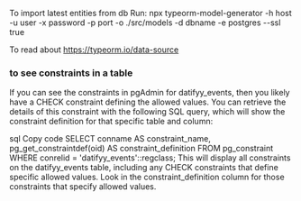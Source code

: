 To import latest entities from db
Run: npx typeorm-model-generator  -h host -u user -x password -p port  -o ./src/models  -d dbname  -e postgres --ssl true

To read about https://typeorm.io/data-source

### to see constraints in a table
If you can see the constraints in pgAdmin for datifyy_events, then you likely have a CHECK constraint defining the allowed values. You can retrieve the details of this constraint with the following SQL query, which will show the constraint definition for that specific table and column:

sql
Copy code
SELECT conname AS constraint_name, 
       pg_get_constraintdef(oid) AS constraint_definition
FROM pg_constraint
WHERE conrelid = 'datifyy_events'::regclass;
This will display all constraints on the datifyy_events table, including any CHECK constraints that define specific allowed values. Look in the constraint_definition column for those constraints that specify allowed values.

